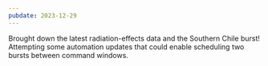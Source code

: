 ```yaml
---
pubdate: 2023-12-29
---
```


Brought down the latest radiation-effects data and the Southern Chile burst!  Attempting some automation updates that could enable scheduling two bursts between command windows.

